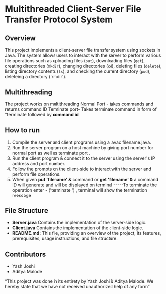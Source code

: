 # Multithreaded Client-Server File Transfer Protocol System

## Overview
This project implements a client-server file transfer system using sockets in Java. The system allows users to interact with the server to perform various file operations such as uploading files (`put`), downloading files (`get`), creating directories (`mkdir`), changing directories (`cd`), deleting files (`delete`), listing directory contents (`ls`), and checking the current directory (`pwd`), deleteing a directory ('rmdir').

## Multithreading
The project works on multithreading 
Normal Port - takes commands and returns command ID 
Terminate port- Takes terminate command in form of "terminate followed by **command id**

## How to run
1. Compile the server and client programs using a javac filename.java.
2. Run the server program on a host machine by giving port number for normal port as well as terminate port .
3. Run the client program & connect it to the server using the server's IP address and port number.
4. Follow the prompts on the client-side to interact with the server and perform file operations.
5. When given **put 'filename' &** command or **get 'filename' &** a command ID will generate and will be displayed on terminal
   -----To terminate the operation enter - ('terminate <commandID>') , terminal will show the termination message 

## File Structure
- **Server.java** Contains the implementation of the server-side logic.
- **Client.java** Contains the implementation of the client-side logic.
- **README.md:** This file, providing an overview of the project, its features, prerequisites, usage instructions, and file structure.

## Contributors
- Yash Joshi
- Aditya Malode

“This project was done in its entirety by Yash Joshi & Aditya Malode. We hereby
state that we have not received unauthorized help of any form”

